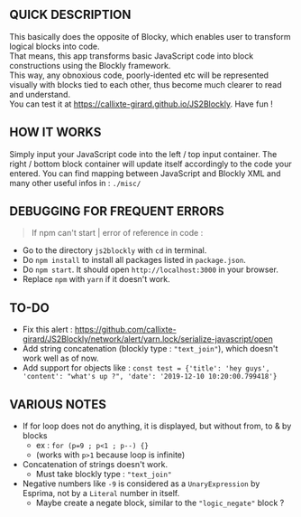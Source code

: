 ## QUICK DESCRIPTION 
This basically does the opposite of Blocky, which enables user to transform logical blocks into code.  
That means, this app transforms basic JavaScript code into block constructions using the Blockly framework.  
This way, any obnoxious code, poorly-idented etc will be represented visually with blocks tied to each other, thus become much clearer to read and understand.  
You can test it at https://callixte-girard.github.io/JS2Blockly. Have fun !

  
## HOW IT WORKS
Simply input your JavaScript code into the left / top input container.
The right / bottom block container will update itself accordingly to the code your entered.
You can find mapping between JavaScript and Blockly XML and many other useful infos in : `./misc/`


## DEBUGGING FOR FREQUENT ERRORS
> If npm can't start | error of reference in code :
  - Go to the directory `js2blockly` with `cd` in terminal.
  - Do `npm install` to install all packages listed in `package.json`.
  - Do `npm start`. It should open `http://localhost:3000` in your browser.
  - Replace `npm` with `yarn` if it doesn't work.

## TO-DO
- Fix this alert : https://github.com/callixte-girard/JS2Blockly/network/alert/yarn.lock/serialize-javascript/open
- Add string concatenation (blockly type : `"text_join"`), which doesn't work well as of now.
- Add support for objects like : `const test = {'title': 'hey guys', 'content': "what's up ?", 'date': '2019-12-10 10:20:00.799418'}`


## VARIOUS NOTES
- If for loop does not do anything, it is displayed, but without from, to & by blocks
    - ex : `for (p=9 ; p<1 ; p--) {}`
    - (works with `p>1` because loop is infinite)
- Concatenation of strings doesn't work. 
    - Must take blockly type : `"text_join"`
- Negative numbers like `-9` is considered as a `UnaryExpression` by Esprima, not by a `Literal` number in itself.
    - Maybe create a negate block, similar to the `"logic_negate"` block ?

    
